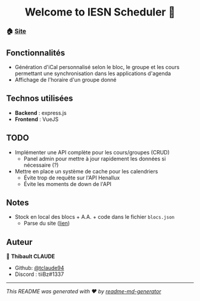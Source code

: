 <h1 align="center">Welcome to IESN Scheduler 👋</h1>

### 🏠 [Site](https://iesn.thibaultclaude.be)

## Fonctionnalités

- Génération d'iCal personnalisé selon le bloc, le groupe et les cours permettant une synchronisation dans les applications d'agenda
- Affichage de l'horaire d'un groupe donné

## Technos utilisées

- __Backend__ : express.js
- __Frontend__ : VueJS

## TODO

* Implémenter une API complète pour les cours/groupes (CRUD)
    * Panel admin pour mettre à jour rapidement les données si nécessaire (?)
* Mettre en place un système de cache pour les calendriers
    * Évite trop de requête sur l'API Henallux
    * Évite les moments de down de l'API

## Notes

* Stock en local des blocs + A.A. + code dans le fichier `blocs.json`
    - Parse du site ([lien](https://services.henallux.be/paysage/public/cursus/infocursus/idCursus/6)) 
    
## Auteur

👤 **Thibault CLAUDE**

* Github: [@tclaude94](https://github.com/tclaude94)
* Discord : tiiBz#1337

***
_This README was generated with ❤️ by [readme-md-generator](https://github.com/kefranabg/readme-md-generator)_
